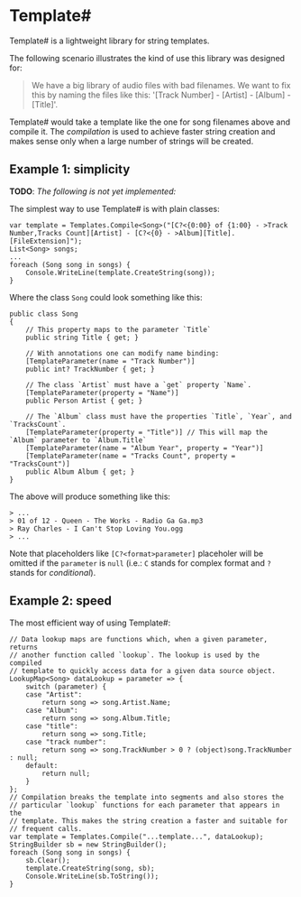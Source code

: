 Template#
=========

Template# is a lightweight library for string templates.

The following scenario illustrates the kind of use this library was designed for:

>   We have a big library of audio files with bad filenames. We want to fix this
>   by naming the files like this: '[Track Number] - [Artist] - [Album] - [Title]'.

Template# would take a template like the one for song filenames above and compile
it. The _compilation_ is used to achieve faster string creation and makes sense
only when a large number of strings will be created.

## Example 1: simplicity

__TODO__: _The following is not yet implemented:_

The simplest way to use Template# is with plain classes:

    var template = Templates.Compile<Song>("[C?<{0:00} of {1:00} - >Track Number,Tracks Count][Artist] - [C?<{0} - >Album][Title].[FileExtension]");
    List<Song> songs;
    ...
    foreach (Song song in songs) {
        Console.WriteLine(template.CreateString(song));
    }

Where the class `Song` could look something like this:

    public class Song
    {
        // This property maps to the parameter `Title`
        public string Title { get; }
        
        // With annotations one can modify name binding:
        [TemplateParameter(name = "Track Number")]
        public int? TrackNumber { get; }
    
        // The class `Artist` must have a `get` property `Name`.
        [TemplateParameter(property = "Name")]
        public Person Artist { get; }
        
        // The `Album` class must have the properties `Title`, `Year`, and `TracksCount`.
        [TemplateParameter(property = "Title")] // This will map the `Album` parameter to `Album.Title`
        [TemplateParameter(name = "Album Year", property = "Year")]
        [TemplateParameter(name = "Tracks Count", property = "TracksCount")]
        public Album Album { get; }
    }

The above will produce something like this:

    > ...
    > 01 of 12 - Queen - The Works - Radio Ga Ga.mp3
    > Ray Charles - I Can't Stop Loving You.ogg
    > ...

Note that placeholders like `[C?<format>parameter]` placeholer will be omitted if the `parameter` is `null` (i.e.: `C` stands for complex format and `?` stands for _conditional_).


## Example 2: speed

The most efficient way of using Template#:

    // Data lookup maps are functions which, when a given parameter, returns
    // another function called `lookup`. The lookup is used by the compiled
    // template to quickly access data for a given data source object.
    LookupMap<Song> dataLookup = parameter => {
        switch (parameter) {
        case "Artist":
            return song => song.Artist.Name;
        case "Album":
            return song => song.Album.Title;
        case "title":
            return song => song.Title;
        case "track number":
            return song => song.TrackNumber > 0 ? (object)song.TrackNumber : null;
        default:
            return null;
        }
    };
    // Compilation breaks the template into segments and also stores the
    // particular `lookup` functions for each parameter that appears in the
    // template. This makes the string creation a faster and suitable for
    // frequent calls.
    var template = Templates.Compile("...template...", dataLookup);
    StringBuilder sb = new StringBuilder();
    foreach (Song song in songs) {
        sb.Clear();
        template.CreateString(song, sb);
        Console.WriteLine(sb.ToString());
    }